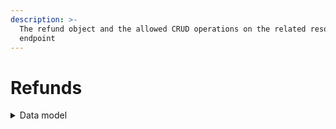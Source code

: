 ```yaml
---
description: >-
  The refund object and the allowed CRUD operations on the related resource
  endpoint
---
```


# Refunds

<details>

<summary>Data model</summary>

Check the related [ER diagram](https://commercelayer.io/docs/data-model/orders-management) and explore the flowchart that illustrates how the refund resource relates with the order and the other transaction APIs.

</details>
